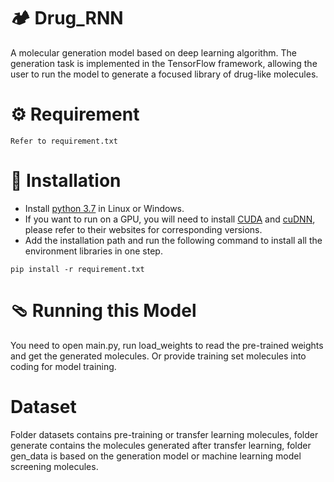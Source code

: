 # 🏕 Drug_RNN
A molecular generation model based on deep learning algorithm. The generation task is implemented in the TensorFlow framework, allowing the user to run the model to generate a focused library of drug-like molecules.

# ⚙ Requirement
```
Refer to requirement.txt
```

# 🔧 Installation
* Install [python 3.7](https://www.python.org/downloads/) in Linux or Windows.
* If you want to run on a GPU, you will need to install [CUDA](https://developer.nvidia.com/cuda-downloads) and [cuDNN](https://developer.nvidia.com/cudnn), please refer to their websites for corresponding versions.
* Add the installation path and run the following command to install all the environment libraries in one step.
```
pip install -r requirement.txt
```

# 🩴 Running this Model
You need to open main.py, run load_weights to read the pre-trained weights and get the generated molecules.
Or provide training set molecules into coding for model training.

# Dataset
Folder datasets contains pre-training or transfer learning molecules, folder generate contains the molecules generated after transfer learning, folder gen_data is based on the generation model or machine learning model screening molecules.


